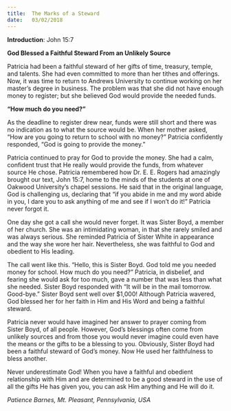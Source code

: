```yaml
---
title:  The Marks of a Steward
date:   03/02/2018
---
```


**Introduction**: John 15:7

**God Blessed a Faithful Steward From an Unlikely Source**

Patricia had been a faithful steward of her gifts of time, treasury, temple, and talents. She had even committed to more than her tithes and offerings. Now, it was time to return to Andrews University to continue working on her master’s degree in business. The problem was that she did not have enough money to register; but she believed God would provide the needed funds.

**“How much do you need?”**

As the deadline to register drew near, funds were still short and there was no indication as to what the source would be. When her mother asked, “How are you going to return to school with no money?” Patricia confidently responded, “God is going to provide the money.”

Patricia continued to pray for God to provide the money. She had a calm, confident trust that He really would provide the funds, from whatever source He chose. Patricia remembered how Dr. E. E. Rogers had amazingly brought our text, John 15:7, home to the minds of the students at one of Oakwood University’s chapel sessions. He said that in the original language, God is challenging us, declaring that “if you abide in me and my word abide in you, I dare you to ask anything of me and see if I won’t do it!” Patricia never forgot it.

One day she got a call she would never forget. It was Sister Boyd, a member of her church. She was an intimidating woman, in that she rarely smiled and was always serious. She reminded Patricia of Sister White in appearance and the way she wore her hair. Nevertheless, she was faithful to God and obedient to His leading.

The call went like this. “Hello, this is Sister Boyd. God told me you needed money for school. How much do you need?” Patricia, in disbelief, and fearing she would ask for too much, gave a number that was less than what she needed. Sister Boyd responded with “It will be in the mail tomorrow. Good-bye.” Sister Boyd sent well over $1,000! Although Patricia wavered, God blessed her for her faith in Him and His Word and being a faithful steward.

Patricia never would have imagined her answer to prayer coming from Sister Boyd, of all people. However, God’s blessings often come from unlikely sources and from those you would never imagine could even have the means or the gifts to be a blessing to you. Obviously, Sister Boyd had been a faithful steward of God’s money. Now He used her faithfulness to bless another.

Never underestimate God! When you have a faithful and obedient relationship with Him and are determined to be a good steward in the use of all the gifts He has given you, you can ask Him anything and He will do it.

_Patience Barnes, Mt. Pleasant, Pennsylvania, USA_
